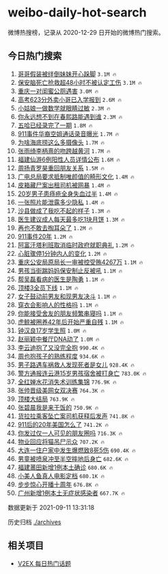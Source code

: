 # weibo-daily-hot-search

微博热搜榜，记录从 2020-12-29 日开始的微博热门搜索。

## 今日热门搜索

<!-- BEGIN -->

1. [哥哥假装被绊倒妹妹开心跺脚](https://s.weibo.com/weibo?q=%23%E5%93%A5%E5%93%A5%E5%81%87%E8%A3%85%E8%A2%AB%E7%BB%8A%E5%80%92%E5%A6%B9%E5%A6%B9%E5%BC%80%E5%BF%83%E8%B7%BA%E8%84%9A%23&Refer=top) `3.1M 🔥`
1. [保安脑死亡抢救超48小时不被认定工伤](https://s.weibo.com/weibo?q=%23%E4%BF%9D%E5%AE%89%E8%84%91%E6%AD%BB%E4%BA%A1%E6%8A%A2%E6%95%91%E8%B6%8548%E5%B0%8F%E6%97%B6%E4%B8%8D%E8%A2%AB%E8%AE%A4%E5%AE%9A%E5%B7%A5%E4%BC%A4%23&Refer=top) `3.1M 🔥`
1. [重庆一对闺蜜公厕遇害](https://s.weibo.com/weibo?q=%23%E9%87%8D%E5%BA%86%E4%B8%80%E5%AF%B9%E9%97%BA%E8%9C%9C%E5%85%AC%E5%8E%95%E9%81%87%E5%AE%B3%23&Refer=top) `3.0M 🔥`
1. [高考623分外卖小哥已入学报到](https://s.weibo.com/weibo?q=%23%E9%AB%98%E8%80%83623%E5%88%86%E5%A4%96%E5%8D%96%E5%B0%8F%E5%93%A5%E5%B7%B2%E5%85%A5%E5%AD%A6%E6%8A%A5%E5%88%B0%23&Refer=top) `2.6M 🔥`
1. [小姑娘一做数学就眼睛过敏](https://s.weibo.com/weibo?q=%E5%B0%8F%E5%A7%91%E5%A8%98%E4%B8%80%E5%81%9A%E6%95%B0%E5%AD%A6%E5%B0%B1%E7%9C%BC%E7%9D%9B%E8%BF%87%E6%95%8F&Refer=top) `2.3M 🔥`
1. [你永远想不到在春熙路能遇到谁](https://s.weibo.com/weibo?q=%23%E4%BD%A0%E6%B0%B8%E8%BF%9C%E6%83%B3%E4%B8%8D%E5%88%B0%E5%9C%A8%E6%98%A5%E7%86%99%E8%B7%AF%E8%83%BD%E9%81%87%E5%88%B0%E8%B0%81%23&Refer=top) `2.3M 🔥`
1. [五哈已经录完了一期](https://s.weibo.com/weibo?q=%23%E4%BA%94%E5%93%88%E5%B7%B2%E7%BB%8F%E5%BD%95%E5%AE%8C%E4%BA%86%E4%B8%80%E6%9C%9F%23&Refer=top) `1.8M 🔥`
1. [911事件华裔空姐通话录音曝光](https://s.weibo.com/weibo?q=%23911%E4%BA%8B%E4%BB%B6%E5%8D%8E%E8%A3%94%E7%A9%BA%E5%A7%90%E9%80%9A%E8%AF%9D%E5%BD%95%E9%9F%B3%E6%9B%9D%E5%85%89%23&Refer=top) `1.7M 🔥`
1. [为啥海底捞这么多摄像头](https://s.weibo.com/weibo?q=%23%E4%B8%BA%E5%95%A5%E6%B5%B7%E5%BA%95%E6%8D%9E%E8%BF%99%E4%B9%88%E5%A4%9A%E6%91%84%E5%83%8F%E5%A4%B4%23&Refer=top) `1.7M 🔥`
1. [张雨绮李柄熹的吻跨越黄河](https://s.weibo.com/weibo?q=%23%E5%BC%A0%E9%9B%A8%E7%BB%AE%E6%9D%8E%E6%9F%84%E7%86%B9%E7%9A%84%E5%90%BB%E8%B7%A8%E8%B6%8A%E9%BB%84%E6%B2%B3%23&Refer=top) `1.7M 🔥`
1. [福建仙游6例阳性人员详情公布](https://s.weibo.com/weibo?q=%23%E7%A6%8F%E5%BB%BA%E4%BB%99%E6%B8%B86%E4%BE%8B%E9%98%B3%E6%80%A7%E4%BA%BA%E5%91%98%E8%AF%A6%E6%83%85%E5%85%AC%E5%B8%83%23&Refer=top) `1.6M 🔥`
1. [周扬青罗昊重回朋友关系](https://s.weibo.com/weibo?q=%E5%91%A8%E6%89%AC%E9%9D%92%E7%BD%97%E6%98%8A%E9%87%8D%E5%9B%9E%E6%9C%8B%E5%8F%8B%E5%85%B3%E7%B3%BB&Refer=top) `1.5M 🔥`
1. [广电总局要求抵制唯颜值的畸形文化](https://s.weibo.com/weibo?q=%23%E5%B9%BF%E7%94%B5%E6%80%BB%E5%B1%80%E8%A6%81%E6%B1%82%E6%8A%B5%E5%88%B6%E5%94%AF%E9%A2%9C%E5%80%BC%E7%9A%84%E7%95%B8%E5%BD%A2%E6%96%87%E5%8C%96%23&Refer=top) `1.4M 🔥`
1. [皮箱藏尸案出租司机被网暴](https://s.weibo.com/weibo?q=%23%E7%9A%AE%E7%AE%B1%E8%97%8F%E5%B0%B8%E6%A1%88%E5%87%BA%E7%A7%9F%E5%8F%B8%E6%9C%BA%E8%A2%AB%E7%BD%91%E6%9A%B4%23&Refer=top) `1.4M 🔥`
1. [20岁男子患痔疮全身失血过半](https://s.weibo.com/weibo?q=%2320%E5%B2%81%E7%94%B7%E5%AD%90%E6%82%A3%E7%97%94%E7%96%AE%E5%85%A8%E8%BA%AB%E5%A4%B1%E8%A1%80%E8%BF%87%E5%8D%8A%23&Refer=top) `1.4M 🔥`
1. [一张照片能泄露多少隐私](https://s.weibo.com/weibo?q=%23%E4%B8%80%E5%BC%A0%E7%85%A7%E7%89%87%E8%83%BD%E6%B3%84%E9%9C%B2%E5%A4%9A%E5%B0%91%E9%9A%90%E7%A7%81%23&Refer=top) `1.4M 🔥`
1. [沙县做成了我吃不起的样子](https://s.weibo.com/weibo?q=%23%E6%B2%99%E5%8E%BF%E5%81%9A%E6%88%90%E4%BA%86%E6%88%91%E5%90%83%E4%B8%8D%E8%B5%B7%E7%9A%84%E6%A0%B7%E5%AD%90%23&Refer=top) `1.3M 🔥`
1. [医生建议成人每天最多吃1块月饼](https://s.weibo.com/weibo?q=%23%E5%8C%BB%E7%94%9F%E5%BB%BA%E8%AE%AE%E6%88%90%E4%BA%BA%E6%AF%8F%E5%A4%A9%E6%9C%80%E5%A4%9A%E5%90%831%E5%9D%97%E6%9C%88%E9%A5%BC%23&Refer=top) `1.3M 🔥`
1. [再也不敢去掏耳朵了](https://s.weibo.com/weibo?q=%23%E5%86%8D%E4%B9%9F%E4%B8%8D%E6%95%A2%E5%8E%BB%E6%8E%8F%E8%80%B3%E6%9C%B5%E4%BA%86%23&Refer=top) `1.2M 🔥`
1. [911事件20年](https://s.weibo.com/weibo?q=%23911%E4%BA%8B%E4%BB%B620%E5%B9%B4%23&Refer=top) `1.2M 🔥`
1. [阿富汗塔利班取消临时政府就职典礼](https://s.weibo.com/weibo?q=%23%E9%98%BF%E5%AF%8C%E6%B1%97%E5%A1%94%E5%88%A9%E7%8F%AD%E5%8F%96%E6%B6%88%E4%B8%B4%E6%97%B6%E6%94%BF%E5%BA%9C%E5%B0%B1%E8%81%8C%E5%85%B8%E7%A4%BC%23&Refer=top) `1.2M 🔥`
1. [心脏骤停1分钟内人的变化](https://s.weibo.com/weibo?q=%23%E5%BF%83%E8%84%8F%E9%AA%A4%E5%81%9C1%E5%88%86%E9%92%9F%E5%86%85%E4%BA%BA%E7%9A%84%E5%8F%98%E5%8C%96%23&Refer=top) `1.2M 🔥`
1. [重庆公安局原局长一审被控受贿4267万](https://s.weibo.com/weibo?q=%23%E9%87%8D%E5%BA%86%E5%85%AC%E5%AE%89%E5%B1%80%E5%8E%9F%E5%B1%80%E9%95%BF%E4%B8%80%E5%AE%A1%E8%A2%AB%E6%8E%A7%E5%8F%97%E8%B4%BF4267%E4%B8%87%23&Refer=top) `1.1M 🔥`
1. [男孩当街踹妈妈保安制止反被吼](https://s.weibo.com/weibo?q=%23%E7%94%B7%E5%AD%A9%E5%BD%93%E8%A1%97%E8%B8%B9%E5%A6%88%E5%A6%88%E4%BF%9D%E5%AE%89%E5%88%B6%E6%AD%A2%E5%8F%8D%E8%A2%AB%E5%90%BC%23&Refer=top) `1.1M 🔥`
1. [帮吴磊看病的医生是陶勇](https://s.weibo.com/weibo?q=%E5%B8%AE%E5%90%B4%E7%A3%8A%E7%9C%8B%E7%97%85%E7%9A%84%E5%8C%BB%E7%94%9F%E6%98%AF%E9%99%B6%E5%8B%87&Refer=top) `1.1M 🔥`
1. [顶楼3全员下线](https://s.weibo.com/weibo?q=%23%E9%A1%B6%E6%A5%BC3%E5%85%A8%E5%91%98%E4%B8%8B%E7%BA%BF%23&Refer=top) `1.1M 🔥`
1. [女子鼓动前男友和现男友决斗](https://s.weibo.com/weibo?q=%E5%A5%B3%E5%AD%90%E9%BC%93%E5%8A%A8%E5%89%8D%E7%94%B7%E5%8F%8B%E5%92%8C%E7%8E%B0%E7%94%B7%E5%8F%8B%E5%86%B3%E6%96%97&Refer=top) `1.1M 🔥`
1. [穿衣会影响人的性格吗](https://s.weibo.com/weibo?q=%23%E7%A9%BF%E8%A1%A3%E4%BC%9A%E5%BD%B1%E5%93%8D%E4%BA%BA%E7%9A%84%E6%80%A7%E6%A0%BC%E5%90%97%23&Refer=top) `1.1M 🔥`
1. [你能接受舍友的朋友频繁串寝吗](https://s.weibo.com/weibo?q=%23%E4%BD%A0%E8%83%BD%E6%8E%A5%E5%8F%97%E8%88%8D%E5%8F%8B%E7%9A%84%E6%9C%8B%E5%8F%8B%E9%A2%91%E7%B9%81%E4%B8%B2%E5%AF%9D%E5%90%97%23&Refer=top) `1.1M 🔥`
1. [虎鲸被圈养42年后开始严重自残](https://s.weibo.com/weibo?q=%23%E8%99%8E%E9%B2%B8%E8%A2%AB%E5%9C%88%E5%85%BB42%E5%B9%B4%E5%90%8E%E5%BC%80%E5%A7%8B%E4%B8%A5%E9%87%8D%E8%87%AA%E6%AE%8B%23&Refer=top) `1.1M 🔥`
1. [钟汉良17岁学生照](https://s.weibo.com/weibo?q=%23%E9%92%9F%E6%B1%89%E8%89%AF17%E5%B2%81%E5%AD%A6%E7%94%9F%E7%85%A7%23&Refer=top) `1.0M 🔥`
1. [赵丽颖中餐厅DNA动了](https://s.weibo.com/weibo?q=%23%E8%B5%B5%E4%B8%BD%E9%A2%96%E4%B8%AD%E9%A4%90%E5%8E%85DNA%E5%8A%A8%E4%BA%86%23&Refer=top) `1.0M 🔥`
1. [李云迪抱了又没完全抱](https://s.weibo.com/weibo?q=%23%E6%9D%8E%E4%BA%91%E8%BF%AA%E6%8A%B1%E4%BA%86%E5%8F%88%E6%B2%A1%E5%AE%8C%E5%85%A8%E6%8A%B1%23&Refer=top) `990.4K 🔥`
1. [周也抱孩子的熟练程度](https://s.weibo.com/weibo?q=%23%E5%91%A8%E4%B9%9F%E6%8A%B1%E5%AD%A9%E5%AD%90%E7%9A%84%E7%86%9F%E7%BB%83%E7%A8%8B%E5%BA%A6%23&Refer=top) `934.6K 🔥`
1. [男子路遇车祸救人发现死者是女儿](https://s.weibo.com/weibo?q=%23%E7%94%B7%E5%AD%90%E8%B7%AF%E9%81%87%E8%BD%A6%E7%A5%B8%E6%95%91%E4%BA%BA%E5%8F%91%E7%8E%B0%E6%AD%BB%E8%80%85%E6%98%AF%E5%A5%B3%E5%84%BF%23&Refer=top) `928.4K 🔥`
1. [警方通报连云港15岁男孩宿舍被打身亡](https://s.weibo.com/weibo?q=%23%E8%AD%A6%E6%96%B9%E9%80%9A%E6%8A%A5%E8%BF%9E%E4%BA%91%E6%B8%AF15%E5%B2%81%E7%94%B7%E5%AD%A9%E5%AE%BF%E8%88%8D%E8%A2%AB%E6%89%93%E8%BA%AB%E4%BA%A1%23&Refer=top) `783.0K 🔥`
1. [全红婵水花消失术训练集锦](https://s.weibo.com/weibo?q=%23%E5%85%A8%E7%BA%A2%E5%A9%B5%E6%B0%B4%E8%8A%B1%E6%B6%88%E5%A4%B1%E6%9C%AF%E8%AE%AD%E7%BB%83%E9%9B%86%E9%94%A6%23&Refer=top) `776.9K 🔥`
1. [张帅晋级美网女双决赛](https://s.weibo.com/weibo?q=%23%E5%BC%A0%E5%B8%85%E6%99%8B%E7%BA%A7%E7%BE%8E%E7%BD%91%E5%A5%B3%E5%8F%8C%E5%86%B3%E8%B5%9B%23&Refer=top) `764.3K 🔥`
1. [顶楼大结局](https://s.weibo.com/weibo?q=%23%E9%A1%B6%E6%A5%BC%E5%A4%A7%E7%BB%93%E5%B1%80%23&Refer=top) `763.9K 🔥`
1. [张碧晨我是来干饭的](https://s.weibo.com/weibo?q=%23%E5%BC%A0%E7%A2%A7%E6%99%A8%E6%88%91%E6%98%AF%E6%9D%A5%E5%B9%B2%E9%A5%AD%E7%9A%84%23&Refer=top) `750.9K 🔥`
1. [货拉拉乘客坠亡案司机获释后发声](https://s.weibo.com/weibo?q=%23%E8%B4%A7%E6%8B%89%E6%8B%89%E4%B9%98%E5%AE%A2%E5%9D%A0%E4%BA%A1%E6%A1%88%E5%8F%B8%E6%9C%BA%E8%8E%B7%E9%87%8A%E5%90%8E%E5%8F%91%E5%A3%B0%23&Refer=top) `741.8K 🔥`
1. [911后的20年美国怎么了](https://s.weibo.com/weibo?q=%23911%E5%90%8E%E7%9A%8420%E5%B9%B4%E7%BE%8E%E5%9B%BD%E6%80%8E%E4%B9%88%E4%BA%86%23&Refer=top) `741.2K 🔥`
1. [你发过仅一人可见的朋友圈吗](https://s.weibo.com/weibo?q=%23%E4%BD%A0%E5%8F%91%E8%BF%87%E4%BB%85%E4%B8%80%E4%BA%BA%E5%8F%AF%E8%A7%81%E7%9A%84%E6%9C%8B%E5%8F%8B%E5%9C%88%E5%90%97%23&Refer=top) `716.3K 🔥`
1. [物业回应将猫吊尸示众](https://s.weibo.com/weibo?q=%23%E7%89%A9%E4%B8%9A%E5%9B%9E%E5%BA%94%E5%B0%86%E7%8C%AB%E5%90%8A%E5%B0%B8%E7%A4%BA%E4%BC%97%23&Refer=top) `707.2K 🔥`
1. [大连一住户家中发生爆燃致8死5伤](https://s.weibo.com/weibo?q=%23%E5%A4%A7%E8%BF%9E%E4%B8%80%E4%BD%8F%E6%88%B7%E5%AE%B6%E4%B8%AD%E5%8F%91%E7%94%9F%E7%88%86%E7%87%83%E8%87%B48%E6%AD%BB5%E4%BC%A4%23&Refer=top) `690.4K 🔥`
1. [男童被喷泉冲至半空摔地后身亡](https://s.weibo.com/weibo?q=%23%E7%94%B7%E7%AB%A5%E8%A2%AB%E5%96%B7%E6%B3%89%E5%86%B2%E8%87%B3%E5%8D%8A%E7%A9%BA%E6%91%94%E5%9C%B0%E5%90%8E%E8%BA%AB%E4%BA%A1%23&Refer=top) `682.6K 🔥`
1. [福建莆田新增1例本土确诊](https://s.weibo.com/weibo?q=%23%E7%A6%8F%E5%BB%BA%E8%8E%86%E7%94%B0%E6%96%B0%E5%A2%9E1%E4%BE%8B%E6%9C%AC%E5%9C%9F%E7%A1%AE%E8%AF%8A%23&Refer=top) `680.6K 🔥`
1. [小美人鱼真人电影定档](https://s.weibo.com/weibo?q=%23%E5%B0%8F%E7%BE%8E%E4%BA%BA%E9%B1%BC%E7%9C%9F%E4%BA%BA%E7%94%B5%E5%BD%B1%E5%AE%9A%E6%A1%A3%23&Refer=top) `680.1K 🔥`
1. [步步惊心开播十周年](https://s.weibo.com/weibo?q=%23%E6%AD%A5%E6%AD%A5%E6%83%8A%E5%BF%83%E5%BC%80%E6%92%AD%E5%8D%81%E5%91%A8%E5%B9%B4%23&Refer=top) `676.8K 🔥`
1. [广州新增1例本土无症状感染者](https://s.weibo.com/weibo?q=%23%E5%B9%BF%E5%B7%9E%E6%96%B0%E5%A2%9E1%E4%BE%8B%E6%9C%AC%E5%9C%9F%E6%97%A0%E7%97%87%E7%8A%B6%E6%84%9F%E6%9F%93%E8%80%85%23&Refer=top) `667.7K 🔥`

数据更新于 2021-09-11 13:31:18

<!-- END -->

历史归档 [./archives](./archives)

## 相关项目

- [V2EX 每日热门话题](https://github.com/boojack/v2ex-daily-hot-topic)
